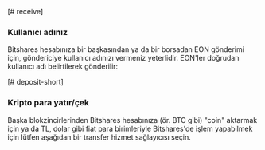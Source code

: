 [# receive]
### Kullanıcı adınız
Bitshares hesabınıza bir başkasından ya da bir borsadan EON gönderimi için, göndericiye kullanıcı adınızı vermeniz yeterlidir. EON'ler doğrudan kullanıcı adı belirtilerek gönderilir:

[# deposit-short]
### Kripto para yatır/çek
Başka blokzincirlerinden Bitshares hesabınıza (ör. BTC gibi) "coin" aktarmak için ya da TL, dolar gibi fiat para birimleriyle Bitshares'de işlem yapabilmek için lütfen aşağıdan bir transfer hizmet sağlayıcısı seçin.
